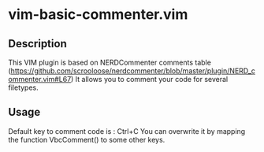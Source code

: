 vim-basic-commenter.vim
=======================

Description
-----------

This VIM plugin is based on NERDCommenter comments table (https://github.com/scrooloose/nerdcommenter/blob/master/plugin/NERD_commenter.vim#L67)
It allows you to comment your code for several filetypes.


Usage
-----

Default key to comment code is : Ctrl+C
You can overwrite it by mapping the function VbcComment() to some other keys.
